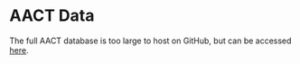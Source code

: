 # AACT Data

The full AACT database is too large to host on GitHub, but can be accessed [here](https://aact.ctti-clinicaltrials.org/).